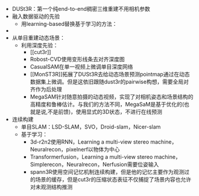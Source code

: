 - DUSt3R：第一个纯end-to-end稠密三维重建不用相机参数
- 融入数据驱动的先验
	- 用learning-based替换基于学习的方法：
-
- 从单目重建动态场景：
	- 利用深度先验：
		- [[cut3r]]
		- Robost-CVD使用变形线条去对齐深度图
		- CasualSAM在单一视频上微调单目深度网络
		- [[MonST3R]]拓展了DUSt3R去给动态场景预测pointmap通过在动态数据集上微调。但是这依旧跟随dust3r的pairwise构想，需要全局对齐作为后处理
		- MegaSAM针对随意拍摄的动态视频，实现了对相机姿态和场景结构的高精度和鲁棒估计。与我们的方法不同，MegaSaM是基于优化的(也就是说,不是前馈)，使用显式的3D状态，不进行在线预测
- 连续构建
	- 单目SLAM：LSD-SLAM，SVO，Droid-slam，Nicer-slam
	- 基于学习：
		- 3d-r2n2使用RNN，Learning a multi-view stereo machine，Neuralrecon，pixelnerf以物体为中心
		- Transformerfusion，Learning a multi-view stereo machine，Simplerecon，Neuralrecon，Nerfusion需要位姿输入
		- spann3R使用空间记忆机制连续构建，但是他的记忆主要作为观测过的场景的缓存，但是cut3r的压缩状态表征不仅捕捉了场景内容也允许对未观测结构推测